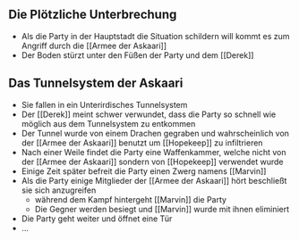 ## Die Plötzliche Unterbrechung
+ Als die Party in der Hauptstadt die Situation schildern will kommt es zum Angriff durch die [[Armee der Askaari]] 
+ Der Boden stürzt unter den Füßen der Party und dem [[Derek]] 
## Das Tunnelsystem der Askaari
+ Sie fallen in ein Unterirdisches Tunnelsystem
+ Der [[Derek]] meint schwer verwundet, dass die Party so schnell wie möglich aus dem Tunnelsystem zu entkommen
+ Der Tunnel wurde von einem Drachen gegraben und wahrscheinlich von der [[Armee der Askaari]] benutzt um [[Hopekeep]]  zu infiltrieren
+ Nach einer Weile findet die Party eine Waffenkammer, welche nicht von der [[Armee der Askaari]] sondern von [[Hopekeep]] verwendet wurde
+ Einige Zeit später befreit die Party einen Zwerg namens [[Marvin]] 
+ Als die Party einige Mitglieder der [[Armee der Askaari]] hört beschließt sie sich anzugreifen
	+ während dem Kampf hintergeht [[Marvin]] die Party 
	+ Die Gegner werden besiegt und [[Marvin]] wurde mit ihnen eliminiert
+ Die Party geht weiter und öffnet eine Tür
+ ...